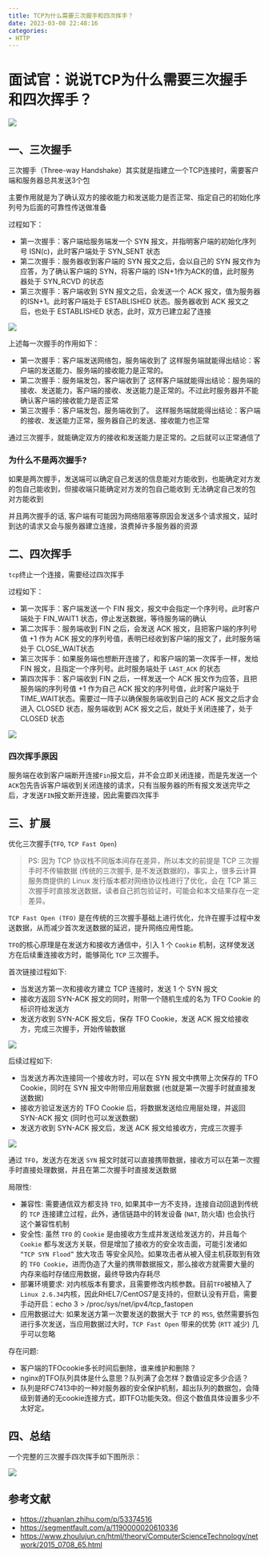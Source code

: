 ```yaml
---
title: TCP为什么需要三次握手和四次挥手？
date: 2023-03-08 22:48:16
categories: 
- HTTP
---
```


# 面试官：说说TCP为什么需要三次握手和四次挥手？

 ![](https://static.vue-js.com/ef4696a0-beb9-11eb-ab90-d9ae814b240d.png)

## 一、三次握手

三次握手（Three-way Handshake）其实就是指建立一个TCP连接时，需要客户端和服务器总共发送3个包

主要作用就是为了确认双方的接收能力和发送能力是否正常、指定自己的初始化序列号为后面的可靠性传送做准备

过程如下：

- 第一次握手：客户端给服务端发一个 SYN 报文，并指明客户端的初始化序列号 ISN(c)，此时客户端处于  SYN_SENT 状态
- 第二次握手：服务器收到客户端的 SYN 报文之后，会以自己的 SYN 报文作为应答，为了确认客户端的 SYN，将客户端的 ISN+1作为ACK的值，此时服务器处于 SYN_RCVD  的状态
- 第三次握手：客户端收到 SYN 报文之后，会发送一个 ACK 报文，值为服务器的ISN+1。此时客户端处于 ESTABLISHED 状态。服务器收到 ACK 报文之后，也处于 ESTABLISHED  状态，此时，双方已建立起了连接

 ![](https://static.vue-js.com/fb489fc0-beb9-11eb-85f6-6fac77c0c9b3.png)

上述每一次握手的作用如下：

- 第一次握手：客户端发送网络包，服务端收到了
  这样服务端就能得出结论：客户端的发送能力、服务端的接收能力是正常的。
- 第二次握手：服务端发包，客户端收到了
  这样客户端就能得出结论：服务端的接收、发送能力，客户端的接收、发送能力是正常的。不过此时服务器并不能确认客户端的接收能力是否正常
- 第三次握手：客户端发包，服务端收到了。
  这样服务端就能得出结论：客户端的接收、发送能力正常，服务器自己的发送、接收能力也正常

通过三次握手，就能确定双方的接收和发送能力是正常的。之后就可以正常通信了


### 为什么不是两次握手?

如果是两次握手，发送端可以确定自己发送的信息能对方能收到，也能确定对方发的包自己能收到，但接收端只能确定对方发的包自己能收到 无法确定自己发的包对方能收到

并且两次握手的话, 客户端有可能因为网络阻塞等原因会发送多个请求报文，延时到达的请求又会与服务器建立连接，浪费掉许多服务器的资源



## 二、四次挥手

`tcp`终止一个连接，需要经过四次挥手

过程如下：

- 第一次挥手：客户端发送一个 FIN 报文，报文中会指定一个序列号。此时客户端处于  FIN_WAIT1 状态，停止发送数据，等待服务端的确认
- 第二次挥手：服务端收到 FIN 之后，会发送 ACK 报文，且把客户端的序列号值 +1 作为 ACK 报文的序列号值，表明已经收到客户端的报文了，此时服务端处于 CLOSE_WAIT状态
- 第三次挥手：如果服务端也想断开连接了，和客户端的第一次挥手一样，发给 FIN 报文，且指定一个序列号。此时服务端处于 `LAST_ACK` 的状态
- 第四次挥手：客户端收到 FIN 之后，一样发送一个 ACK 报文作为应答，且把服务端的序列号值 +1 作为自己 ACK 报文的序列号值，此时客户端处于 TIME_WAIT状态。需要过一阵子以确保服务端收到自己的 ACK 报文之后才会进入 CLOSED 状态，服务端收到 ACK 报文之后，就处于关闭连接了，处于 CLOSED 状态

 ![](https://static.vue-js.com/0a3ebb90-beba-11eb-85f6-6fac77c0c9b3.png)



### 四次挥手原因

服务端在收到客户端断开连接`Fin`报文后，并不会立即关闭连接，而是先发送一个`ACK`包先告诉客户端收到关闭连接的请求，只有当服务器的所有报文发送完毕之后，才发送`FIN`报文断开连接，因此需要四次挥手


## 三、扩展
优化三次握手(`TFO`, `TCP Fast Open`)

> PS: 因为 TCP 协议栈不同版本间存在差异，所以本文的前提是 TCP 三次握手时不传输数据 (传统的三次握手, 是不发送数据的)，事实上，很多云计算服务商提供的 Linux 发行版本都对网络协议栈进行了优化，会在 TCP 第三次握手时直接发送数据，读者自己抓包验证时，可能会和本文结果存在一定差异。

`TCP Fast Open (TFO)` 是在传统的三次握手基础上进行优化，允许在握手过程中发送数据，从而减少首次发送数据的延迟，提升网络应用性能。

`TFO`的核心原理是在发送方和接收方通信中，引入 1 个 `Cookie` 机制，这样使发送方在后续重连接收方时，能够简化 `TCP` 三次握手。

首次链接过程如下:

- 当发送方第一次和接收方建立 TCP 连接时，发送 1 个 SYN 报文
- 接收方返回 SYN-ACK 报文的同时，附带一个随机生成的名为 TFO Cookie 的标识符给发送方
- 发送方收到 SYN-ACK 报文后，保存 TFO Cookie，发送 ACK 报文给接收方，完成三次握手，开始传输数据

![](https://cdn.jsdelivr.net/gh//Silvora/oss@main/images/20241218155138529.png)

后续过程如下:

- 当发送方再次连接同一个接收方时，可以在 SYN 报文中携带上次保存的 TFO Cookie，同时在 SYN 报文中附带应用层数据 (也就是第一次握手时就直接发送数据)
- 接收方验证发送方的 TFO Cookie 后，将数据发送给应用层处理，并返回 SYN-ACK 报文 (同时也可以发送数据)
- 发送方收到 SYN-ACK 报文后，发送 ACK 报文给接收方，完成三次握手

![](https://cdn.jsdelivr.net/gh//Silvora/oss@main/images/20241218155157312.png)


通过 `TFO`，发送方在发送 `SYN` 报文时就可以直接携带数据，接收方可以在第一次握手时直接处理数据，并且在第二次握手时直接发送数据


局限性:

- 兼容性: 需要通信双方都支持 `TFO`, 如果其中一方不支持，连接自动回退到传统的 `TCP` 连接建立过程，此外，通信链路中的转发设备 (`NAT`, 防火墙) 也会执行这个兼容性机制
- 安全性: 虽然 `TFO` 的 `Cookie` 是由接收方生成并发送给发送方的，并且每个 `Cookie` 都与发送方关联，但是增加了接收方的安全攻击面，可能引发诸如 `“TCP SYN Flood”` 放大攻击 等安全风险。如果攻击者从被入侵主机获取到有效的 `TFO Cookie`，进而伪造了大量的携带数据报文，那么接收方就需要大量的内存来临时存储应用数据，最终导致内存耗尽
- 部署环境要求: 对内核版本有要求，且需要修改内核参数。目前`TFO`被植入了`Linux 2.6.34`内核，因此RHEL7/CentOS7是支持的，但默认没有开启，需要手动开启：echo 3 > /proc/sys/net/ipv4/tcp_fastopen
- 应用数据过大: 如果发送方第一次要发送的数据大于 `TCP` 的 `MSS`, 依然需要拆包进行多次发送，当应用数据过大时，`TCP Fast Open` 带来的优势 (`RTT` 减少) 几乎可以忽略

存在问题:
- 客户端的TFOcookie多长时间后删除，谁来维护和删除？
- nginx的TFO队列具体是什么意思？队列满了会怎样？数值设定多少合适？
- 队列是RFC7413中的一种对服务器的安全保护机制，超出队列的数据包，会降级到普通的无cookie连接方式，即TFO功能失效。但这个数值具体设置多少不太好定。





## 四、总结

一个完整的三次握手四次挥手如下图所示：

 ![](https://static.vue-js.com/65941490-beba-11eb-85f6-6fac77c0c9b3.png)



## 参考文献

- https://zhuanlan.zhihu.com/p/53374516
- https://segmentfault.com/a/1190000020610336
- https://www.zhoulujun.cn/html/theory/ComputerScienceTechnology/network/2015_0708_65.html
